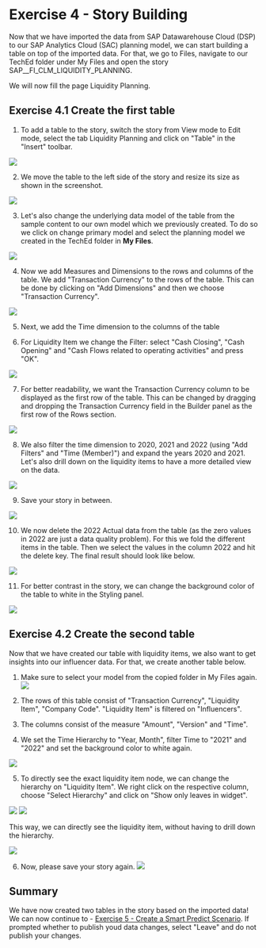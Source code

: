 

# Exercise 4 - Story Building
Now that we have imported the data from SAP Datawarehouse Cloud (DSP) to our SAP Analytics Cloud (SAC) planning model, we can start building a table on top of the imported data. For that, we go to Files, navigate to our TechEd folder under My Files and open the story SAP__FI_CLM_LIQUIDITY_PLANNING. 

We will now fill the page Liquidity Planning. 

## Exercise 4.1 Create the first table


1. To add a table to the story, switch the story from View mode to Edit mode, select the tab Liquidity Planning and click on "Table" in the "Insert" toolbar.

![](/exercises/4_Story_Building/images/screenshot01.jpg)

2. We move the table to the left side of the story and resize its size as shown in the screenshot.

![](/exercises/4_Story_Building/images/screenshot02.jpg)

3. Let's also change the underlying data model of the table from the sample content to our own model which we previously created. To do so we click on change primary model and select the planning model we created in the TechEd folder in **My Files**.


![](/exercises/4_Story_Building/images/screenshot_add_01.png)

4. Now we add Measures and Dimensions to the rows and columns of the table. We add "Transaction Currency" to the rows of the table. 
This can be done by clicking on "Add Dimensions" and then we choose "Transaction Currency".

![](/exercises/4_Story_Building/images/screenshot03.png)

5. Next, we add the Time dimension to the columns of the table

6. For Liquidity Item we change the Filter:
select "Cash Closing", "Cash Opening" and "Cash Flows related to operating activities" and press "OK".

![](/exercises/4_Story_Building/images/screenshot05.png)

7. For better readability, we want the Transaction Currency column to be displayed as the first row of the table. 
This can be changed by dragging and dropping the Transaction Currency field in the Builder panel as the first row of the Rows section.

![](/exercises/4_Story_Building/images/screenshot06.png)

8. We also filter the time dimension to 2020, 2021 and 2022 (using "Add Filters" and "Time (Member)")  and expand the years 2020 and 2021. Let's also drill down on the liquidity items to have a more detailed view on the data. 

![](/exercises/4_Story_Building/images/screenshot07.png)

9. Save your story in between.

![](/exercises/4_Story_Building/images/4_SaveStory.png)

10. We now delete the 2022 Actual data from the table (as the zero values in 2022 are just a data quality problem). For this we fold the different items in the table. Then we select the values in the column 2022 and hit the delete key. The final result should look like below. 

![](/exercises/4_Story_Building/images/screenshotdelete.png)

11. For better contrast in the story, we can change the background color of the table to white in the Styling panel.

![](/exercises/4_Story_Building/images/screenshot08.png)


## Exercise 4.2 Create the second table

Now that we have created our table with liquidity items, we also want to get insights into our influencer data. For that, we create another table below.

1. Make sure to select your model from the copied folder in My Files again.
![](/exercises/4_Story_Building/images/screenshot_add_01.png)

2. The rows of this table consist of "Transaction Currency", "Liquidity Item", "Company Code". "Liquidity Item" is filtered on "Influencers".
3. The columns consist of the measure "Amount", "Version" and "Time". 
4. We set the Time Hierarchy to "Year, Month", filter Time to "2021" and "2022" and set the background color to white again.

![](/exercises/4_Story_Building/images/screenshot09.png)

5. To directly see the exact liquidity item node, we can change the hierarchy on "Liquidity Item". We right click on the respective column, choose "Select Hierarchy" and click on "Show only leaves in widget". 

![](/exercises/4_Story_Building/images/screenshot10.png)
![](/exercises/4_Story_Building/images/screenshot11.png)

This way, we can directly see the liquidity item, without having to drill down the hierarchy.

![](/exercises/4_Story_Building/images/screenshot12.png)

6. Now, please save your story again.
![](/exercises/4_Story_Building/images/4_SaveStory.png)

## Summary

We have now created two tables in the story based on the imported data!
We can now continue to - [Exercise 5 - Create a Smart Predict Scenario](../5_Create_A_Smart_Predict_Scenario/README.md). 
If prompted whether to publish youd data changes, select "Leave" and do not publish your changes.

